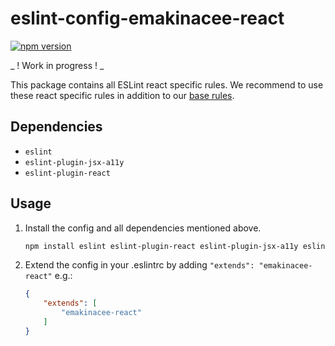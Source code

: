 # eslint-config-emakinacee-react

[![npm version](https://badge.fury.io/js/eslint-config-emakinacee-react.svg)](http://badge.fury.io/js/eslint-config-emakinacee-react)

_ ! Work in progress ! _

This package contains all ESLint react specific rules.
We recommend to use these react specific rules in addition to our [base rules]().

## Dependencies
+ `eslint`
+ `eslint-plugin-jsx-a11y`
+ `eslint-plugin-react`

## Usage
1. Install the config and all dependencies mentioned above.
    ```sh
    npm install eslint eslint-plugin-react eslint-plugin-jsx-a11y eslint-config-emakinacee-react
    ```

2. Extend the config in your .eslintrc by adding `"extends": "emakinacee-react"` e.g.:
    ```json
    {
        "extends": [
            "emakinacee-react"
        ]
    }
    ```
